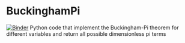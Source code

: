 # BuckinghamPi
[![Binder](https://mybinder.org/badge_logo.svg)](https://mybinder.org/v2/gh/mk-95/BuckinghamPi/master?filepath=examples.ipynb)
Python code that implement the Buckingham-Pi theorem for different variables and return all possible dimensionless pi terms
